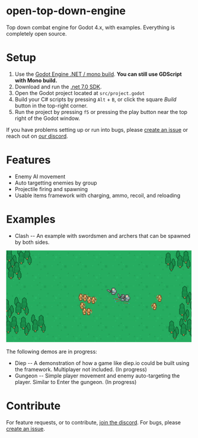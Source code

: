 # open-top-down-engine
Top down combat engine for Godot 4.x, with examples. Everything is completely open source.

# Setup
1. Use the [Godot Engine .NET / mono build](https://godotengine.org/download). **You can still use GDScript with Mono build.**
2. Download and run the [.net 7.0 SDK](https://dotnet.microsoft.com/en-us/download).
3. Open the Godot project located at `src/project.godot`
4. Build your C# scripts by pressing `Alt` + `B`, or click the square _Build_ button in the top-right corner.
5. Run the project by pressing `f5` or pressing the play button near the top right of the Godot window.

If you have problems setting up or run into bugs, please [create an issue](https://github.com/wadlo/open-top-down-engine/issues/new) or reach out on [our discord](https://discord.gg/h3d8bTbcE2).

# Features
- Enemy AI movement
- Auto targetting enemies by group
- Projectile firing and spawning
- Usable items framework with charging, ammo, recoil, and reloading

# Examples
- Clash -- An example with swordsmen and archers that can be spawned by both sides.
<img src="gifs/Clash.gif" width="500">

The following demos are in progress:
- Diep -- A demonstration of how a game like diep.io could be built using the framework. Multiplayer not included. (In progress)
- Gungeon -- Simple player movement and enemy auto-targeting the player. Similar to Enter the gungeon. (In progress)

# Contribute
For feature requests, or to contribute, [join the discord](https://discord.gg/h3d8bTbcE2).
For bugs, please [create an issue](https://github.com/wadlo/open-top-down-engine/issues/new).
